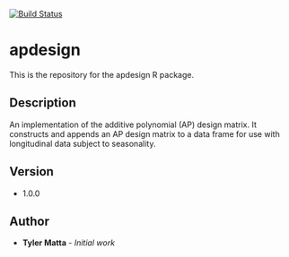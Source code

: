 [![Build Status](https://travis-ci.org/tmatta/apdesign.svg?branch=master)](https://travis-ci.org/tmatta/apdesign)
# apdesign

This is the repository for the apdesign R package.

## Description

An implementation of the additive polynomial (AP) design matrix. It constructs and appends an AP design matrix to a data frame for use with longitudinal data subject to seasonality.

## Version

* 1.0.0


## Author

* **Tyler Matta** - *Initial work*



